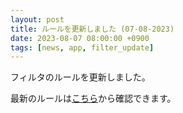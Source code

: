 ```yaml
---
layout: post
title: ルールを更新しました (07-08-2023)
date: 2023-08-07 08:00:00 +0900
tags: [news, app, filter_update]
---
```


フィルタのルールを更新しました。

最新のルールは[こちら](https://github.com/kittytail/BlockerRules)から確認できます。
